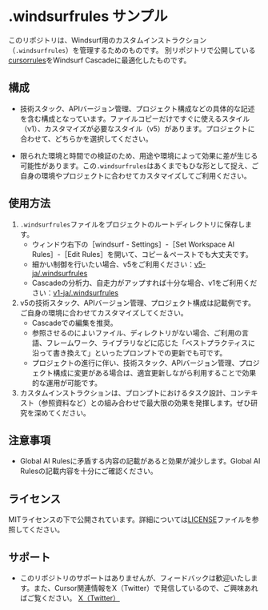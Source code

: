 # .windsurfrules サンプル

このリポジトリは、Windsurf用のカスタムインストラクション（`.windsurfrules`）を管理するためのものです。
別リポジトリで公開している[cursorrules](https://github.com/kinopeee/cursorrules)をWindsurf Cascadeに最適化したものです。

## 構成

- 技術スタック、APIバージョン管理、プロジェクト構成などの具体的な記述を含む構成となっています。ファイルコピーだけですぐに使えるスタイル（v1）、カスタマイズが必要なスタイル（v5）があります。プロジェクトに合わせて、どちらかを選択してください。

- 限られた環境と時間での検証のため、用途や環境によって効果に差が生じる可能性があります。この`.windsurfrules`はあくまでもひな形として捉え、ご自身の環境やプロジェクトに合わせてカスタマイズしてご利用ください。

## 使用方法

1. `.windsurfrules`ファイルをプロジェクトのルートディレクトリに保存します。
    - ウィンドウ右下の［windsurf - Settings］-［Set Workspace AI Rules］-［Edit Rules］を開いて、コピー＆ペーストでも大丈夫です。
    - 細かい制御を行いたい場合、v5をご利用ください：[v5-ja/.windsurfrules](v5-ja/.windsurfrules)
    - Cascadeの分析力、自走力がアップすれば十分な場合、v1をご利用ください：[v1-ja/.windsurfrules](v1-ja/.windsurfrules)
1. v5の技術スタック、APIバージョン管理、プロジェクト構成は記載例です。ご自身の環境に合わせてカスタマイズしてください。
    - Cascadeでの編集を推奨。
    - 参照させるのによいファイル、ディレクトリがない場合、ご利用の言語、フレームワーク、ライブラリなどに応じた「ベストプラクティスに沿って書き換えて」といったプロンプトでの更新でも可です。
    - プロジェクトの進行に伴い、技術スタック、APIバージョン管理、プロジェクト構成に変更がある場合は、適宜更新しながら利用することで効果的な運用が可能です。
1. カスタムインストラクションは、プロンプトにおけるタスク設計、コンテキスト（参照資料など）との組み合わせで最大限の効果を発揮します。ぜひ研究を深めてください。

## 注意事項

- Global AI Rulesに矛盾する内容の記載があると効果が減少します。Global AI Rulesの記載内容を十分にご確認ください。

## ライセンス

MITライセンスの下で公開されています。詳細については[LICENSE](LICENSE)ファイルを参照してください。

## サポート

- このリポジトリのサポートはありませんが、フィードバックは歓迎いたします。また、Cursor関連情報をX（Twitter）で発信しているので、ご興味あればご覧ください。
[X（Twitter）](https://x.com/kinopee_ai)
